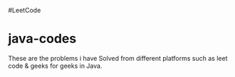#LeetCode
# java-codes
These are the problems i have Solved from different platforms such as leet code &amp; geeks for geeks in Java.
